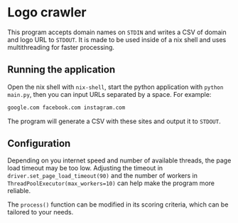 # Logo crawler

This program accepts domain names on `STDIN` and writes a CSV of domain and logo URL to `STDOUT`. It is made to be used inside of a nix shell and uses multithreading for faster processing.

## Running the application

Open the nix shell with `nix-shell`, start the python application with `python main.py`, then you can input URLs separated by a space. For example:

```python
google.com facebook.com instagram.com
```

The program will generate a CSV with these sites and output it to `STDOUT`.

## Configuration

Depending on you internet speed and number of available threads, the page load timeout may be too low. Adjusting the timeout in `driver.set_page_load_timeout(90)` and the number of workers in `ThreadPoolExecutor(max_workers=10)` can help make the program more reliable.

The `process()` function can be modified in its scoring criteria, which can be tailored to your needs.
